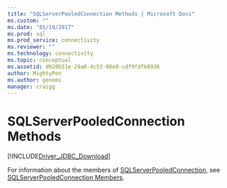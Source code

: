 ```yaml
---
title: "SQLServerPooledConnection Methods | Microsoft Docs"
ms.custom: ""
ms.date: "01/19/2017"
ms.prod: sql
ms.prod_service: connectivity
ms.reviewer: ""
ms.technology: connectivity
ms.topic: conceptual
ms.assetid: d028b51e-29a0-4c53-88e0-cdf9fdf68936
author: MightyPen
ms.author: genemi
manager: craigg
---
```

# SQLServerPooledConnection Methods
[!INCLUDE[Driver_JDBC_Download](../../../includes/driver_jdbc_download.md)]

  For information about the members of [SQLServerPooledConnection](../../../connect/jdbc/reference/sqlserverpooledconnection-class.md), see [SQLServerPooledConnection Members](../../../connect/jdbc/reference/sqlserverpooledconnection-members.md).  
  
  
